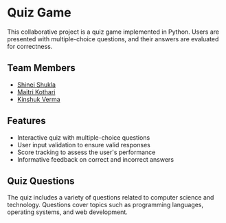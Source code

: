 
# Quiz Game

This collaborative project is a quiz game implemented in Python. Users are presented with multiple-choice questions, and their answers are evaluated for correctness.

## Team Members
- [Shinei Shukla](https://github.com/shineishukla)
- [Maitri Kothari]()
- [Kinshuk Verma]()

## Features
- Interactive quiz with multiple-choice questions
- User input validation to ensure valid responses
- Score tracking to assess the user's performance
- Informative feedback on correct and incorrect answers

## Quiz Questions
The quiz includes a variety of questions related to computer science and technology. Questions cover topics such as programming languages, operating systems, and web development.

